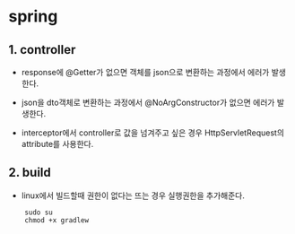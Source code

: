 # spring

## 1. controller

* response에 @Getter가 없으면 객체를 json으로 변환하는 과정에서 에러가 발생한다.

* json을 dto객체로 변환하는 과정에서 @NoArgConstructor가 없으면 에러가 발생한다. 

* interceptor에서 controller로 값을 넘겨주고 싶은 경우 HttpServletRequest의
attribute를 사용한다.

## 2. build

* linux에서 빌드할때 권한이 없다는 뜨는 경우 실행권한을 추가해준다.
```shell
    sudo su 
    chmod +x gradlew
```


